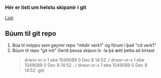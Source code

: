 ### Hér er listi um helstu skipanir í git

[Listi](https://git-scm.com/docs)

## Búum til git repo
1. Búa til möppu sem geymir repo "mkdir verk1" og förum í það "cd verk1"
2. Búum til repo "git init"
   Gerið þessa skipun ls -la þá ætti þetta að birtast
   >drwxr-xr-x 1 ebe 1049089 0 Dec  8 14:52 ./
   >drwxr-xr-x 1 ebe 1049089 0 Dec  8 14:52 ../
   >drwxr-xr-x 1 ebe 1049089 0 Dec  8 14:52 .git/

